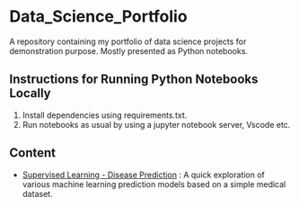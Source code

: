 # Data_Science_Portfolio

A repository containing my portfolio of data science projects for demonstration purpose. Mostly presented as Python notebooks.

## Instructions for Running Python Notebooks Locally
1. Install dependencies using requirements.txt.
2. Run notebooks as usual by using a jupyter notebook server, Vscode etc.

## Content
- [Supervised Learning - Disease Prediction](Disease_Prediction/) : A quick exploration of various machine learning prediction models based on a simple medical dataset.
